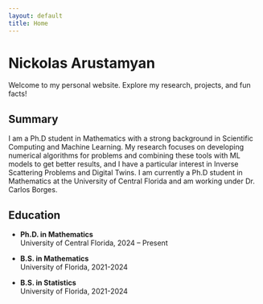 ```yaml
---
layout: default
title: Home
---
```


# Nickolas Arustamyan
Welcome to my personal website. Explore my research, projects, and fun facts!

## Summary
I am a Ph.D student in Mathematics with a strong background in Scientific Computing and Machine Learning. My research focuses on developing numerical algorithms for problems and combining these tools with ML models to get better results, and I have a particular interest in Inverse Scattering Problems and Digital Twins. I am currently a Ph.D student in Mathematics at the University of Central Florida and am working under Dr. Carlos Borges.

## Education
- **Ph.D. in Mathematics**  
  University of Central Florida, 2024 – Present  

- **B.S. in Mathematics**  
  University of Florida, 2021-2024

- **B.S. in Statistics**  
  University of Florida, 2021-2024